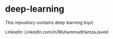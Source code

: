 # deep-learning

This repository contains deep learning toys!

LinkedIn: LinkedIn.com/in/MuhammadHamzaJaved
